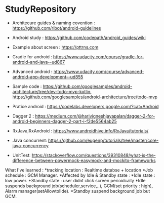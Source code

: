 # StudyRepository
* Architecure guides & naming covention : https://github.com/ribot/android-guidelines
* Android study : https://github.com/codepath/android_guides/wiki
* Example about screen : https://pttrns.com
* Gradle for android : https://www.udacity.com/course/gradle-for-android-and-java--ud867
* Advanced android : https://www.udacity.com/course/advanced-android-app-development--ud855
* Sample code : https://github.com/googlesamples/android-architecture/tree/dev-todo-mvp-kotlin,
https://github.com/googlesamples/android-architecture/tree/todo-mvp

* Pratice android : https://codelabs.developers.google.com/?cat=Android
* Dagger 2 : https://medium.com/@harivigneshjayapalan/dagger-2-for-android-beginners-dagger-2-part-i-f2de5564ab25
* RxJava,RxAndroid : https://www.androidhive.info/RxJava/tutorials/
* Java concurrent: https://github.com/eugenp/tutorials/tree/master/core-java-concurrency 



* UnitTest: https://stackoverflow.com/questions/39310848/what-is-the-difference-between-powermock-easymock-and-mockito-frameworks


What I've learned :
*tracking location : Realtime databse + location
*Job schedule : GCM Manager.
*Affected by Idle & Standby state :
*Idle state : low power.
*Standby state : user didnt click screen perioidcally
*Idle suspends background job(scheduler,service,..), GCM(set priority : high), Alarm manager(setAllowtoIlde).
*Standby suspend background job but GCM.
